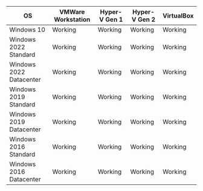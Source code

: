 | OS                      | VMWare Workstation | Hyper-V Gen 1 | Hyper-V Gen 2 | VirtualBox |
|-------------------------|--------------------|---------------|---------------|------------|
| Windows 10              | Working            | Working       | Working       | Working    |
| Windows 2022 Standard   | Working            | Working       | Working       | Working    |
| Windows 2022 Datacenter | Working            | Working       | Working       | Working    |
| Windows 2019 Standard   | Working            | Working       | Working       | Working    |
| Windows 2019 Datacenter | Working            | Working       | Working       | Working    |
| Windows 2016 Standard   | Working            | Working       | Working       | Working    |
| Windows 2016 Datacenter | Working            | Working       | Working       | Working    |
